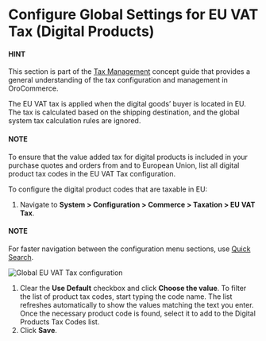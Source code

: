 <a id="user-guide-taxes-eu"></a>

# Configure Global Settings for EU VAT Tax (Digital Products)

#### HINT
This section is part of the [Tax Management](../../../../../concept-guides/taxes/index.md#concept-guide-taxes) concept guide that provides a general understanding of the tax configuration and management in OroCommerce.

The EU VAT tax is applied when the digital goods’ buyer is located in EU. The tax is calculated based on the shipping destination, and the global system tax calculation rules are ignored.

#### NOTE
To ensure that the value added tax for digital products is included in your purchase quotes and orders from and to European Union, list all digital product tax codes in the EU VAT Tax configuration.

To configure the digital product codes that are taxable in EU:

1. Navigate to **System > Configuration > Commerce > Taxation > EU VAT Tax**.

#### NOTE
For faster navigation between the configuration menu sections, use [Quick Search](../../quick-search.md#user-guide-system-configuration-quick-search).

![Global EU VAT Tax configuration](user/img/system/config_commerce/taxation/ConfigurationSystemTaxationEUVatTaxes.png)

1. Clear the **Use Default** checkbox and click **Choose the value**. To filter the list of product tax codes, start typing the code name. The list refreshes automatically to show the values matching the text you enter. Once the necessary product code is found, select it to add to the Digital Products Tax Codes list.
2. Click **Save**.
